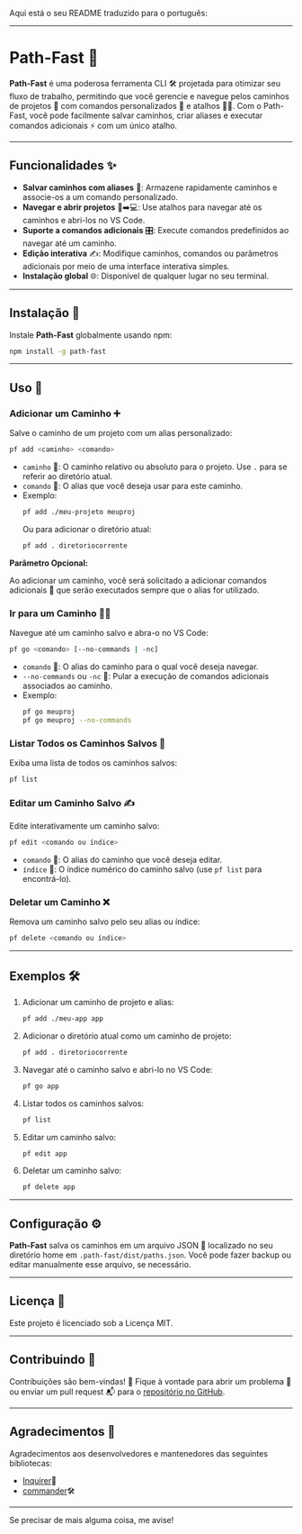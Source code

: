 Aqui está o seu README traduzido para o português:

---

# Path-Fast 🚀

**Path-Fast** é uma poderosa ferramenta CLI 🛠️ projetada para otimizar seu fluxo de trabalho, permitindo que você gerencie e navegue pelos caminhos de projetos 📂 com comandos personalizados 🧩 e atalhos 🏃‍♂️. Com o Path-Fast, você pode facilmente salvar caminhos, criar aliases e executar comandos adicionais ⚡ com um único atalho.

---

## Funcionalidades ✨

- **Salvar caminhos com aliases** 📌: Armazene rapidamente caminhos e associe-os a um comando personalizado.
- **Navegar e abrir projetos** 📂➡️💻: Use atalhos para navegar até os caminhos e abri-los no VS Code.
- **Suporte a comandos adicionais** 🎛️: Execute comandos predefinidos ao navegar até um caminho.
- **Edição interativa** ✍️: Modifique caminhos, comandos ou parâmetros adicionais por meio de uma interface interativa simples.
- **Instalação global** 🌐: Disponível de qualquer lugar no seu terminal.

---

## Instalação 🔧

Instale **Path-Fast** globalmente usando npm:

```bash
npm install -g path-fast
```

---

## Uso 📝

### Adicionar um Caminho ➕

Salve o caminho de um projeto com um alias personalizado:

```bash
pf add <caminho> <comando>
```

- `caminho` 📂: O caminho relativo ou absoluto para o projeto. Use `.` para se referir ao diretório atual.
- `comando` 🧩: O alias que você deseja usar para este caminho.
- Exemplo:
  ```bash
  pf add ./meu-projeto meuproj
  ```
  Ou para adicionar o diretório atual:
  ```bash
  pf add . diretoriocorrente
  ```

**Parâmetro Opcional:**

Ao adicionar um caminho, você será solicitado a adicionar comandos adicionais 💬 que serão executados sempre que o alias for utilizado.

### Ir para um Caminho 🏃‍♂️

Navegue até um caminho salvo e abra-o no VS Code:

```bash
pf go <comando> [--no-commands | -nc]
```

- `comando` 🧩: O alias do caminho para o qual você deseja navegar.
- `--no-commands` ou `-nc` 🚫: Pular a execução de comandos adicionais associados ao caminho.
- Exemplo:
  ```bash
  pf go meuproj
  pf go meuproj --no-commands
  ```

### Listar Todos os Caminhos Salvos 📜

Exiba uma lista de todos os caminhos salvos:

```bash
pf list
```

### Editar um Caminho Salvo ✍️

Edite interativamente um caminho salvo:

```bash
pf edit <comando ou índice>
```

- `comando` 🧩: O alias do caminho que você deseja editar.
- `índice` 🔢: O índice numérico do caminho salvo (use `pf list` para encontrá-lo).

### Deletar um Caminho ❌

Remova um caminho salvo pelo seu alias ou índice:

```bash
pf delete <comando ou índice>
```

---

## Exemplos 🛠️

1. Adicionar um caminho de projeto e alias:
   ```bash
   pf add ./meu-app app
   ```

2. Adicionar o diretório atual como um caminho de projeto:
   ```bash
   pf add . diretoriocorrente
   ```

3. Navegar até o caminho salvo e abri-lo no VS Code:
   ```bash
   pf go app
   ```

4. Listar todos os caminhos salvos:
   ```bash
   pf list
   ```

5. Editar um caminho salvo:
   ```bash
   pf edit app
   ```

6. Deletar um caminho salvo:
   ```bash
   pf delete app
   ```

---

## Configuração ⚙️

**Path-Fast** salva os caminhos em um arquivo JSON 📄 localizado no seu diretório home em `.path-fast/dist/paths.json`. Você pode fazer backup ou editar manualmente esse arquivo, se necessário.

---

## Licença 📜

Este projeto é licenciado sob a Licença MIT.

---

## Contribuindo 🤝

Contribuições são bem-vindas! 🎉 Fique à vontade para abrir um problema 🐛 ou enviar um pull request 📬 para o [repositório no GitHub](https://github.com/seu-usuario/path-fast).

---

## Agradecimentos 🙏

Agradecimentos aos desenvolvedores e mantenedores das seguintes bibliotecas:

- [Inquirer](https://www.npmjs.com/package/inquirer)💬
- [commander](https://www.npmjs.com/package/commander)🛠️

---

Se precisar de mais alguma coisa, me avise!